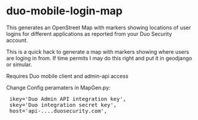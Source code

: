 # duo-mobile-login-map
This generates an OpenStreet Map with markers showing locations of user logins for different applications as reported 
from your Duo Security account. 

This is a quick hack to generate a map with markers showing where users are loging in from. If time permits I may do this right 
and put it in geodjango or simular.


Requires Duo mobile client and admin-api access

Change Config peramaters in MapGen.py:
<pre>
 ikey='Duo Admin API integration key',
 skey='Duo integration secret key',
 host='api-....duosecurity.com',
</pre>
